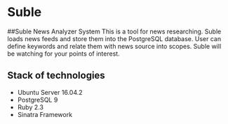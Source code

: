 # Suble
##Suble News Analyzer System
This is a tool for news researching. Suble loads news feeds and store them into the PostgreSQL database. User can define keywords and relate them with news source into scopes. Suble will be watching for your points of interest.

## Stack of technologies

* Ubuntu Server 16.04.2
* PostgreSQL 9
* Ruby 2.3
* Sinatra Framework


